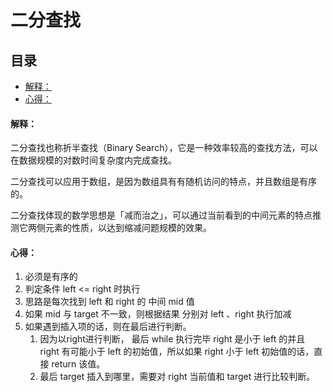 # 二分查找

## 目录

-   [解释：](#解释)
-   [心得：](#心得)

#### 解释：

二分查找也称折半查找（Binary Search），它是一种效率较高的查找方法，可以在数据规模的对数时间复杂度内完成查找。

二分查找可以应用于数组，是因为数组具有有随机访问的特点，并且数组是有序的。

二分查找体现的数学思想是「减而治之」，可以通过当前看到的中间元素的特点推测它两侧元素的性质，以达到缩减问题规模的效果。

#### 心得：

1.  必须是有序的
2.  判定条件 left <= right 时执行
3.  思路是每次找到 left 和 right 的 中间 mid 值
4.  如果 mid 与 target 不一致，则根据结果 分别对 left 、right 执行加减
5.  如果遇到插入项的话，则在最后进行判断。
    1.  因为以right进行判断， 最后 while 执行完毕 right 是小于 left 的并且 right 有可能小于 left 的初始值，所以如果 right 小于 left 初始值的话，直接 return 该值。
    2.  最后 target 插入到哪里，需要对 right 当前值和 target 进行比较判断。

